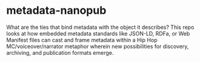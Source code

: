 # metadata-nanopub
What are the ties that bind metadata with the object it describes? This repo looks at how embedded metadata standards like JSON-LD, RDFa, or Web Manifest files can cast and frame metadata within a Hip Hop MC/voiceover/narrator metaphor wherein new possibilities for discovery, archiving, and publication formats emerge.
